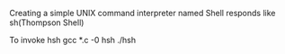 Creating a simple UNIX command interpreter named <hsh shell>
Shell responds like sh(Thompson Shell)

To invoke hsh
	gcc *.c -0 hsh
	./hsh
